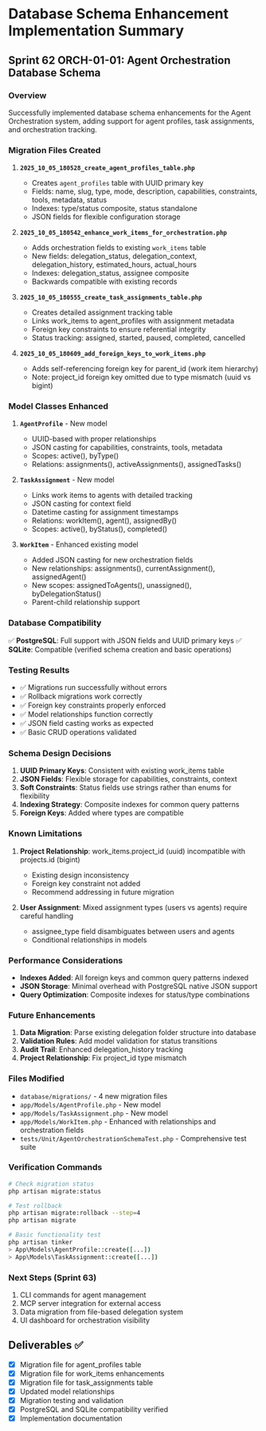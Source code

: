 # Database Schema Enhancement Implementation Summary

## Sprint 62 ORCH-01-01: Agent Orchestration Database Schema

### Overview
Successfully implemented database schema enhancements for the Agent Orchestration system, adding support for agent profiles, task assignments, and orchestration tracking.

### Migration Files Created

1. **`2025_10_05_180528_create_agent_profiles_table.php`**
   - Creates `agent_profiles` table with UUID primary key
   - Fields: name, slug, type, mode, description, capabilities, constraints, tools, metadata, status
   - Indexes: type/status composite, status standalone
   - JSON fields for flexible configuration storage

2. **`2025_10_05_180542_enhance_work_items_for_orchestration.php`**
   - Adds orchestration fields to existing `work_items` table
   - New fields: delegation_status, delegation_context, delegation_history, estimated_hours, actual_hours
   - Indexes: delegation_status, assignee composite
   - Backwards compatible with existing records

3. **`2025_10_05_180555_create_task_assignments_table.php`**
   - Creates detailed assignment tracking table
   - Links work_items to agent_profiles with assignment metadata
   - Foreign key constraints to ensure referential integrity
   - Status tracking: assigned, started, paused, completed, cancelled

4. **`2025_10_05_180609_add_foreign_keys_to_work_items.php`**
   - Adds self-referencing foreign key for parent_id (work item hierarchy)
   - Note: project_id foreign key omitted due to type mismatch (uuid vs bigint)

### Model Classes Enhanced

1. **`AgentProfile`** - New model
   - UUID-based with proper relationships
   - JSON casting for capabilities, constraints, tools, metadata
   - Scopes: active(), byType()
   - Relations: assignments(), activeAssignments(), assignedTasks()

2. **`TaskAssignment`** - New model
   - Links work items to agents with detailed tracking
   - JSON casting for context field
   - Datetime casting for assignment timestamps
   - Relations: workItem(), agent(), assignedBy()
   - Scopes: active(), byStatus(), completed()

3. **`WorkItem`** - Enhanced existing model
   - Added JSON casting for new orchestration fields
   - New relationships: assignments(), currentAssignment(), assignedAgent()
   - New scopes: assignedToAgents(), unassigned(), byDelegationStatus()
   - Parent-child relationship support

### Database Compatibility

✅ **PostgreSQL**: Full support with JSON fields and UUID primary keys
✅ **SQLite**: Compatible (verified schema creation and basic operations)

### Testing Results

- ✅ Migrations run successfully without errors
- ✅ Rollback migrations work correctly
- ✅ Foreign key constraints properly enforced
- ✅ Model relationships function correctly
- ✅ JSON field casting works as expected
- ✅ Basic CRUD operations validated

### Schema Design Decisions

1. **UUID Primary Keys**: Consistent with existing work_items table
2. **JSON Fields**: Flexible storage for capabilities, constraints, context
3. **Soft Constraints**: Status fields use strings rather than enums for flexibility
4. **Indexing Strategy**: Composite indexes for common query patterns
5. **Foreign Keys**: Added where types are compatible

### Known Limitations

1. **Project Relationship**: work_items.project_id (uuid) incompatible with projects.id (bigint)
   - Existing design inconsistency
   - Foreign key constraint not added
   - Recommend addressing in future migration

2. **User Assignment**: Mixed assignment types (users vs agents) require careful handling
   - assignee_type field disambiguates between users and agents
   - Conditional relationships in models

### Performance Considerations

- **Indexes Added**: All foreign keys and common query patterns indexed
- **JSON Storage**: Minimal overhead with PostgreSQL native JSON support
- **Query Optimization**: Composite indexes for status/type combinations

### Future Enhancements

1. **Data Migration**: Parse existing delegation folder structure into database
2. **Validation Rules**: Add model validation for status transitions
3. **Audit Trail**: Enhanced delegation_history tracking
4. **Project Relationship**: Fix project_id type mismatch

### Files Modified

- `database/migrations/` - 4 new migration files
- `app/Models/AgentProfile.php` - New model
- `app/Models/TaskAssignment.php` - New model  
- `app/Models/WorkItem.php` - Enhanced with relationships and orchestration fields
- `tests/Unit/AgentOrchestrationSchemaTest.php` - Comprehensive test suite

### Verification Commands

```bash
# Check migration status
php artisan migrate:status

# Test rollback
php artisan migrate:rollback --step=4
php artisan migrate

# Basic functionality test
php artisan tinker
> App\Models\AgentProfile::create([...])
> App\Models\TaskAssignment::create([...])
```

### Next Steps (Sprint 63)

1. CLI commands for agent management
2. MCP server integration for external access
3. Data migration from file-based delegation system
4. UI dashboard for orchestration visibility

## Deliverables ✅

- [x] Migration file for agent_profiles table
- [x] Migration file for work_items enhancements  
- [x] Migration file for task_assignments table
- [x] Updated model relationships
- [x] Migration testing and validation
- [x] PostgreSQL and SQLite compatibility verified
- [x] Implementation documentation